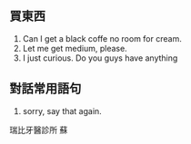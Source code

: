 ## 買東西
1. Can I get a black coffe no room for cream.
2. Let me get medium, please.
3. I just curious. Do you guys have anything 

## 對話常用語句
1. sorry, say that again.


瑞比牙醫診所 蘇